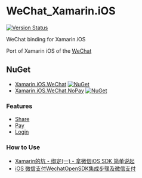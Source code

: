 # WeChat_Xamarin.iOS

[![Version Status](https://img.shields.io/cocoapods/v/WechatOpenSDK.svg?style=flat)](http://cocoadocs.org/docsets/WechatOpenSDK)

WeChat binding for Xamarin.iOS

Port of Xamarin iOS of the [WeChat](https://open.weixin.qq.com/cgi-bin/index?t=home/index&lang=en_US)

## NuGet
* [Xamarin.iOS.WeChat](https://www.nuget.org/packages/Xamarin.iOS.WeChat) [![NuGet](https://img.shields.io/nuget/v/Xamarin.iOS.WeChat.svg?label=NuGet)](https://www.nuget.org/packages/Xamarin.iOS.WeChat)
* [Xamarin.iOS.WeChat.NoPay](https://www.nuget.org/packages/Xamarin.iOS.WeChat.NoPay) [![NuGet](https://img.shields.io/nuget/v/Xamarin.iOS.WeChat.NoPay.svg?label=NuGet)](https://www.nuget.org/packages/Xamarin.iOS.WeChat.NoPay)

### Features

- [Share](https://open.weixin.qq.com/cgi-bin/showdocument?action=dir_list&t=resource/res_list&verify=1&id=open1419317332&token=&lang=en_US)
- [Pay](https://open.weixin.qq.com/cgi-bin/showdocument?action=dir_list&t=resource/res_list&verify=1&id=open1419317780&token=&lang=en_US)
- [Login](https://open.weixin.qq.com/cgi-bin/showdocument?action=dir_list&t=resource/res_list&verify=1&id=open1419317851&token=&lang=en_US)

### How to Use

- [Xamarin的坑 - 绑定(一) - 拿微信iOS SDK 简单说起](https://blog.csdn.net/kinfey/article/details/55517845)
- [iOS 微信支付WechatOpenSDK集成步骤及微信支付](https://blog.csdn.net/qq_33298465/article/details/80422571)
